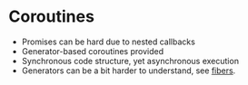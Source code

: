 # Coroutines

* Promises can be hard due to nested callbacks
* Generator-based coroutines provided
* Synchronous code structure, yet asynchronous execution
* Generators can be a bit harder to understand, see [fibers](03-fibers.md).
